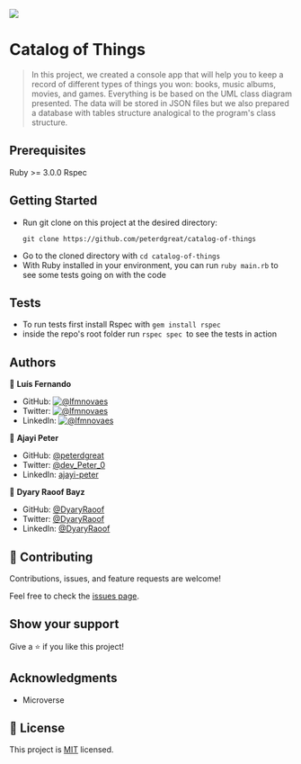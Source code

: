 ![](https://img.shields.io/badge/Microverse-blueviolet)

# Catalog of Things

> In this project, we created a console app that will help you to keep a record of different types of things you won: books, music albums, movies, and games. Everything is be based on the UML class diagram presented. The data will be stored in JSON files but we also prepared a database with tables structure analogical to the program's class structure.

## Prerequisites

Ruby >= 3.0.0
Rspec

## Getting Started

- Run git clone on this project at the desired directory:
  ```
  git clone https://github.com/peterdgreat/catalog-of-things
  ```
- Go to the cloned directory with `cd catalog-of-things`
- With Ruby installed in your environment, you can run `ruby main.rb` to see some tests going on with the code

## Tests

- To run tests first install Rspec with `gem install rspec`
- inside the repo's root folder run `rspec spec `to see the tests in action

## Authors

👤 **Luís Fernando**

- GitHub: [![@lfmnovaes](https://img.shields.io/github/followers/lfmnovaes?color=lightgray&style=plastic&labelColor=blue)](https://github.com/lfmnovaes)
- Twitter: [![@lfmnovaes](https://img.shields.io/twitter/follow/lfmnovaes?style=plastic&labelColor=blue)](https://www.twitter.com/lfmnovaes/)
- LinkedIn: [![@lfmnovaes](https://img.shields.io/badge/LinkedIn-blue?style=plastic&logo=linkedin)](https://www.linkedin.com/in/lfmnovaes/)

👤 **Ajayi Peter**

- GitHub: [@peterdgreat](https://github.com/peterdgreat)
- Twitter: [@dev_Peter_0](https://twitter.com/dev_Peter_O)
- LinkedIn: [ajayi-peter](https://linkedin.com/in/ajayi-peter-4391ab1b5)

👤 **Dyary Raoof Bayz**

- GitHub: [@DyaryRaoof](https://github.com/DyaryRaoof)
- Twitter: [@DyaryRaoof](https://twitter.com/DyaryRaoof)
- LinkedIn: [@DyaryRaoof](https://linkedin.com/in/DyaryRaoof)

## 🤝 Contributing

Contributions, issues, and feature requests are welcome!

Feel free to check the [issues page](../../issues/).

## Show your support

Give a ⭐️ if you like this project!

## Acknowledgments

- Microverse

## 📝 License

This project is [MIT](./LICENSE) licensed.
